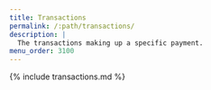 ```yaml
---
title: Transactions
permalink: /:path/transactions/
description: |
  The transactions making up a specific payment.
menu_order: 3100
---
```


{% include transactions.md %}
